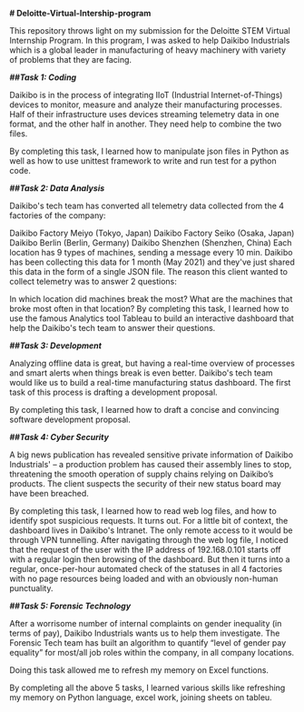**# Deloitte-Virtual-Intership-program**

This repository throws light on my submission for the Deloitte STEM Virtual Internship Program. In this program, I was asked to help Daikibo Industrials which is a global leader in manufacturing of heavy machinery with variety of problems that they are facing.

***##Task 1: Coding***

Daikibo is in the process of integrating IIoT (Industrial Internet-of-Things) devices to monitor, measure and analyze their manufacturing processes. Half of their infrastructure uses devices streaming telemetry data in one format, and the other half in another. They need help to combine the two files.

By completing this task, I learned how to manipulate json files in Python as well as how to use unittest framework to write and run test for a python code.

***##Task 2: Data Analysis***

Daikibo's tech team has converted all telemetry data collected from the 4 factories of the company:

Daikibo Factory Meiyo (Tokyo, Japan)
Daikibo Factory Seiko (Osaka, Japan)
Daikibo Berlin (Berlin, Germany)
Daikibo Shenzhen (Shenzhen, China)
Each location has 9 types of machines, sending a message every 10 min. Daikibo has been collecting this data for 1 month (May 2021) and they've just shared this data in the form of a single JSON file. The reason this client wanted to collect telemetry was to answer 2 questions:

In which location did machines break the most?
What are the machines that broke most often in that location?
By completing this task, I learned how to use the famous Analytics tool Tableau to build an interactive dashboard that help the Daikibo's tech team to answer their questions.

***##Task 3: Development***

Analyzing offline data is great, but having a real-time overview of processes and smart alerts when things break is even better. Daikibo's tech team would like us to build a real-time manufacturing status dashboard. The first task of this process is drafting a development proposal.

By completing this task, I learned how to draft a concise and convincing software development proposal.

***##Task 4: Cyber Security***

A big news publication has revealed sensitive private information of Daikibo Industrials' – a production problem has caused their assembly lines to stop, threatening the smooth operation of supply chains relying on Daikibo’s products. The client suspects the security of their new status board may have been breached.

By completing this task, I learned how to read web log files, and how to identify spot suspicious requests. It turns out. For a little bit of context, the dashboard lives in Daikibo's Intranet. The only remote access to it would be through VPN tunnelling. After navigating through the web log file, I noticed that the request of the user with the IP address of 192.168.0.101 starts off with a regular login then browsing of the dashboard. But then it turns into a regular, once-per-hour automated check of the statuses in all 4 factories with no page resources being loaded and with an obviously non-human punctuality.

***##Task 5: Forensic Technology***

After a worrisome number of internal complaints on gender inequality (in terms of pay), Daikibo Industrials wants us to help them investigate. The Forensic Tech team has built an algorithm to quantify “level of gender pay equality” for most/all job roles within the company, in all company locations.

Doing this task allowed me to refresh my memory on Excel functions.

By completing all the above 5 tasks, I learned various skills like refreshing my memory on Python language, excel work, joining sheets on tableu. 
